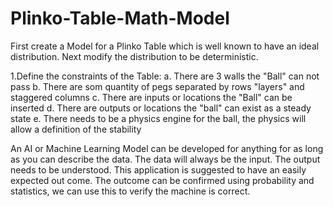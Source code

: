 # Plinko-Table-Math-Model
First create a Model for a Plinko Table which is well known to have an ideal distribution. Next modify the distribution to be deterministic.

1.Define the constraints of the Table:
  a. There are 3 walls the "Ball" can not pass
  b. There are som quantity of pegs separated by rows "layers" and staggered columns
  c. There are inputs or locations the "Ball" can be inserted
  d. There are outputs or locations the "ball" can exist as a steady state
  e. There needs to be a physics engine for the ball, the physics will allow a definition of the stability

An AI or Machine Learning Model can be developed for anything for as long as you can describe the data. The data will always be the input. 
The output needs to be understood. This application is suggested to have an easily expected out come. The outcome can be confirmed using probability and statistics, 
we can use this to verify the machine is correct. 
